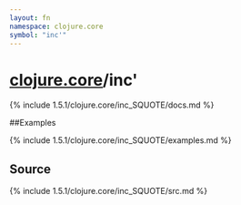 ```yaml
---
layout: fn
namespace: clojure.core
symbol: "inc'"
---
```


# [clojure.core](../)/inc'

{% include 1.5.1/clojure.core/inc_SQUOTE/docs.md %}

##Examples

{% include 1.5.1/clojure.core/inc_SQUOTE/examples.md %}
## Source
{% include 1.5.1/clojure.core/inc_SQUOTE/src.md %}

